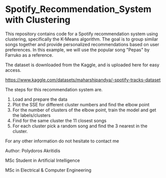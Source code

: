 # Spotify_Recommendation_System with Clustering

This repository contains code for a Spotify recommendation system using clustering, specifically the K-Means algorithm. The goal is to group similar songs together and provide personalized recommendations based on user preferences. In this example, we will use the popular song "Pepas" by Farruko as a reference.

The dataset is downloaded from the Kaggle, and is uploaded here for easy access.

https://www.kaggle.com/datasets/maharshipandya/-spotify-tracks-dataset

The steps for this recommendation system are.

1. Load and prepare the data
2. Plot the SSE for different cluster numbers and find the elbow point
3. For the number of clusters of the elbow point, train the model and get the labels/clusters
4. Find for the same cluster the 11 closest songs
5. For each cluster pick a random song and find the 3 nearest in the cluster.

For any other information do not hesitate to contact me


Author: Polydoros Akritidis 

MSc Student in Artificial Intelligence 

MSc in Electrical & Computer Engineering 
